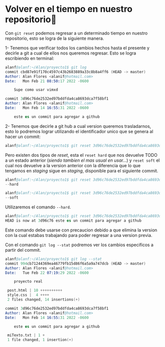 # **Volver en el tiempo en nuestro repositorio🤯**

Con `git reset` podemos regresar a un determinado tiempo en nuestro repositorio, esto se logra de la siguiente manera.

1- Tenemos que verificar todos los cambios hechos hasta el presente y decirle a git a cual de ellos nos queremos regresar. Esto se logra escribiendo en terminal:

```s
alanf@alanf:~/Alan/proyecto1$ git log
commit cbd87e91f170c4597c43b2683889a33c8b8a4ff6 (HEAD -> master)
Author: Alan Flores <alanif@hotmail.com>
Date:   Mon Feb 21 08:50:17 2022 -0600

    Supe como usar vimxd

commit 3d96c76de2532ed97bddfda4ca8693dca7f58bf1
Author: Alan Flores <alanif@hotmail.com>
Date:   Mon Feb 14 16:55:31 2022 -0600

    este es un commit para agregar a github
```

2- Tenemos que decirle a git hub a cual version queremos trasladarnos, esto lo podremos lograr utilizando el identificador unico que se genera al hacer un commit:

```s
alanf@alanf:~/Alan/proyecto1$ git reset 3d96c76de2532ed97bddfda4ca8693dca7f58bf1 
```

Pero existen dos tipos de *reset*, esta el `reset hard` que nos devuelve TODO a un estado anterior (*siendo tambien el mas usual en usar...*) y `reset soft` el cual nos devuelve a la version anterior con la diferencia que lo que tengamos en *staging* sigue en *staging*, disponible para el siguiente commit.

```s
alanf@alanf:~/Alan/proyecto1$ git reset 3d96c76de2532ed97bddfda4ca8693dca7f58bf1 
--hard
```

```s
alanf@alanf:~/Alan/proyecto1$ git reset 3d96c76de2532ed97bddfda4ca8693dca7f58bf1 
--soft
```

Utilizaremos el comando `--hard`.

```s
alanf@alanf:~/Alan/proyecto1$ git reset 3d96c76de2532ed97bddfda4ca8693dca7f58bf1 --hard
HEAD is now at 3d96c76 este es un commit para agregar a github
```

Este comando debe usarse con precaucion debido a que elimina la version con la cual estabas trabajando para poder regresar a una version previa.

Con el comando `git log --stat` podremos ver los cambios especificos a partir del commit.

```s
alanf@alanf:~/Alan/proyecto1$ git log --stat
commit 994cb71244369ea46779fb15d86f6a5a9a747dcb (HEAD -> master)
Author: Alan Flores <alanif@hotmail.com>
Date:   Tue Feb 22 07:19:29 2022 -0600

    proyecto real

 post.html | 10 ++++++++++
 style.css |  4 ++++
 2 files changed, 14 insertions(+)

commit 3d96c76de2532ed97bddfda4ca8693dca7f58bf1
Author: Alan Flores <alanif@hotmail.com>
Date:   Mon Feb 14 16:55:31 2022 -0600

    este es un commit para agregar a github

 miTexto.txt | 1 +
 1 file changed, 1 insertion(+)
```
